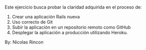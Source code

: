 Este ejercicio busca probar la claridad adquirida en el proceso de:
1) Crear una aplicación Rails nueva
2) Uso correcto de Git
3) Subir la aplicación en un repositorio remoto como GitHub
4) Desplegar la aplicación a producción utilizando Heroku.


By: Nicolas Rincon